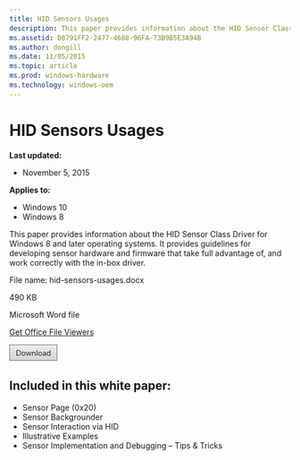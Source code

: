```yaml
---
title: HID Sensors Usages
description: This paper provides information about the HID Sensor Class Driver for Windows 8 and later operating systems. It provides guidelines for developing sensor hardware and firmware that take full advantage of, and work correctly with the in-box driver.
ms.assetid: D8791FF2-2477-4688-96FA-73B9B5E3A94B
ms.author: dongill
ms.date: 11/05/2015
ms.topic: article
ms.prod: windows-hardware
ms.technology: windows-oem
---
```



# HID Sensors Usages


**Last updated:**

-   November 5, 2015

**Applies to:**

-   Windows 10
-   Windows 8

This paper provides information about the HID Sensor Class Driver for Windows 8 and later operating systems. It provides guidelines for developing sensor hardware and firmware that take full advantage of, and work correctly with the in-box driver.

File name: hid-sensors-usages.docx

490 KB

Microsoft Word file

[Get Office File Viewers](http://office.microsoft.com/assistance/9798/viewerscvt.aspx)

[![click here to download](images/download.png)](http://download.microsoft.com/download/0/9/E/09E57656-4368-4C44-8F18-0B6B285EC10A/hid-sensors-usages.docx)

## <span id="Included_in_this_white_paper__"></span><span id="included_in_this_white_paper__"></span><span id="INCLUDED_IN_THIS_WHITE_PAPER__"></span>Included in this white paper:


-   Sensor Page (0x20)
-   Sensor Backgrounder
-   Sensor Interaction via HID
-   Illustrative Examples
-   Sensor Implementation and Debugging – Tips & Tricks






